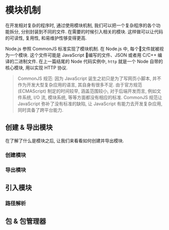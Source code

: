 # 模块机制

在开发相对复杂的程序时, 通过使用模块机制, 我们可以把一个复杂程序的各个功能拆分, 分别封装到不同的文件. 在需要的时候引入相关的模块. 这样做可以让代码的可读性, 复用性, 和易维护性够变得更高.  

Node.js 参照 CommonJS 标准实现了模块机制.  在 Node.js 中, 每个文件就被视为一个模块.  这个文件可能是 JavaScript 编写的文件、JSON 或者用 C/C++ 编译的二进制文件.  在上一篇结尾的 Node 代码实例中, `http` 就是一个 Node 自带的核心模块, 用以实现 HTTP 协议.

> CommonJS 规范: 因为 JavaScript 诞生之初只是为了写网页小脚本, 并不作为开发大型复杂应用的语言, 其自身有很多不足.  由于官方规范 (ECMAScript) 制定的时间较早, 涵盖范围较小, 对于后端开发而言, 例如文件系统, I/O 流, 模块系统, 等等方面都没有相应的标准.  CommonJS 规范让 JavaScript 弥补了没有标准的缺陷, 让 JavaScript 有能力去开发复杂应用, 同时具备了跨平台能力. 

## 创建 & 导出模块

在了解了什么是模块之后, 让我们来看看如何创建并导出模块.

### 创建模块

### 导出模块


## 引入模块



### 路径解析

## 包 & 包管理器